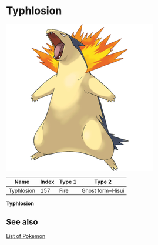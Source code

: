 # Typhlosion


![Typhlosion](images/157.png)

| **Name** | **Index** | **Type 1** | **Type 2** |
|----|----|----|----|
| Typhlosion | 157 | Fire | Ghost form=Hisui  |

**Typhlosion** 

## See also

[List of Pokémon](../pokemon.md)
